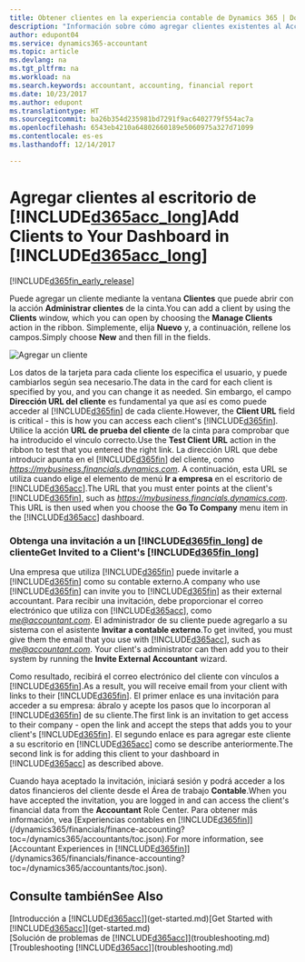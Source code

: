 ```yaml
---
title: Obtener clientes en la experiencia contable de Dynamics 365 | Documentos de Microsoft
description: "Información sobre cómo agregar clientes existentes al Accountant Hub de Dynamics 365."
author: edupont04
ms.service: dynamics365-accountant
ms.topic: article
ms.devlang: na
ms.tgt_pltfrm: na
ms.workload: na
ms.search.keywords: accountant, accounting, financial report
ms.date: 10/23/2017
ms.author: edupont
ms.translationtype: HT
ms.sourcegitcommit: ba26b354d235981bd7291f9ac6402779f554ac7a
ms.openlocfilehash: 6543eb4210a64802660189e5060975a327d71099
ms.contentlocale: es-es
ms.lasthandoff: 12/14/2017

---
```

# <a name="add-clients-to-your-dashboard-in-included365acclongincludesd365acclongmdmd"></a><span data-ttu-id="91bf1-103">Agregar clientes al escritorio de [!INCLUDE[d365acc_long](includes/d365acc_long_md.md)]</span><span class="sxs-lookup"><span data-stu-id="91bf1-103">Add Clients to Your Dashboard in [!INCLUDE[d365acc_long](includes/d365acc_long_md.md)]</span></span>
[!INCLUDE[d365fin_early_release](includes/d365fin_early_release.md.md)]

<span data-ttu-id="91bf1-104">Puede agregar un cliente mediante la ventana **Clientes** que puede abrir con la acción **Administrar clientes** de la cinta.</span><span class="sxs-lookup"><span data-stu-id="91bf1-104">You can add a client by using the **Clients** window, which you can open by choosing the **Manage Clients** action in the ribbon.</span></span> <span data-ttu-id="91bf1-105">Simplemente, elija **Nuevo** y, a continuación, rellene los campos.</span><span class="sxs-lookup"><span data-stu-id="91bf1-105">Simply choose **New** and then fill in the fields.</span></span>  

![Agregar un cliente](./media/accountant-add-client/manage-client.png)

<span data-ttu-id="91bf1-107">Los datos de la tarjeta para cada cliente los especifica el usuario, y puede cambiarlos según sea necesario.</span><span class="sxs-lookup"><span data-stu-id="91bf1-107">The data in the card for each client is specified by you, and you can change it as needed.</span></span> <span data-ttu-id="91bf1-108">Sin embargo, el campo **Dirección URL del cliente** es fundamental ya que así es como puede acceder al [!INCLUDE[d365fin](includes/d365fin_md.md)] de cada cliente.</span><span class="sxs-lookup"><span data-stu-id="91bf1-108">However, the **Client URL** field is critical - this is how you can access each client's [!INCLUDE[d365fin](includes/d365fin_md.md)].</span></span> <span data-ttu-id="91bf1-109">Utilice la acción **URL de prueba del cliente** de la cinta para comprobar que ha introducido el vínculo correcto.</span><span class="sxs-lookup"><span data-stu-id="91bf1-109">Use the **Test Client URL** action in the ribbon to test that you entered the right link.</span></span> <span data-ttu-id="91bf1-110">La dirección URL que debe introducir apunta en el [!INCLUDE[d365fin](includes/d365fin_md.md)] del cliente, como *https://mybusiness.financials.dynamics.com*. A continuación, esta URL se utiliza cuando elige el elemento de menú **Ir a empresa** en el escritorio de [!INCLUDE[d365acc](includes/d365acc_md.md)].</span><span class="sxs-lookup"><span data-stu-id="91bf1-110">The URL that you must enter points at the client's [!INCLUDE[d365fin](includes/d365fin_md.md)], such as *https://mybusiness.financials.dynamics.com*. This URL is then used when you choose the **Go To Company** menu item in the [!INCLUDE[d365acc](includes/d365acc_md.md)] dashboard.</span></span>  

### <a name="get-invited-to-a-clients-included365finlongincludesd365finlongmdmd"></a><span data-ttu-id="91bf1-111">Obtenga una invitación a un [!INCLUDE[d365fin_long](includes/d365fin_long_md.md)] de cliente</span><span class="sxs-lookup"><span data-stu-id="91bf1-111">Get Invited to a Client's [!INCLUDE[d365fin_long](includes/d365fin_long_md.md)]</span></span>
<span data-ttu-id="91bf1-112">Una empresa que utiliza [!INCLUDE[d365fin](includes/d365fin_md.md)] puede invitarle a [!INCLUDE[d365fin](includes/d365fin_md.md)] como su contable externo.</span><span class="sxs-lookup"><span data-stu-id="91bf1-112">A company who use [!INCLUDE[d365fin](includes/d365fin_md.md)] can invite you to [!INCLUDE[d365fin](includes/d365fin_md.md)] as their external accountant.</span></span> <span data-ttu-id="91bf1-113">Para recibir una invitación, debe proporcionar el correo electrónico que utiliza con [!INCLUDE[d365acc](includes/d365acc_md.md)], como *me@accountant.com*. El administrador de su cliente puede agregarlo a su sistema con el asistente **Invitar a contable externo**.</span><span class="sxs-lookup"><span data-stu-id="91bf1-113">To get invited, you must give them the email that you use with [!INCLUDE[d365acc](includes/d365acc_md.md)], such as *me@accountant.com*. Your client's administrator can then add you to their system by running the **Invite External Accountant** wizard.</span></span>  

<span data-ttu-id="91bf1-114">Como resultado, recibirá el correo electrónico del cliente con vínculos a [!INCLUDE[d365fin](includes/d365fin_md.md)].</span><span class="sxs-lookup"><span data-stu-id="91bf1-114">As a result, you will receive email from your client with links to their [!INCLUDE[d365fin](includes/d365fin_md.md)].</span></span> <span data-ttu-id="91bf1-115">El primer enlace es una invitación para acceder a su empresa: ábralo y acepte los pasos que lo incorporan al [!INCLUDE[d365fin](includes/d365fin_md.md)] de su cliente.</span><span class="sxs-lookup"><span data-stu-id="91bf1-115">The first link is an invitation to get access to their company - open the link and accept the steps that adds you to your client's [!INCLUDE[d365fin](includes/d365fin_md.md)].</span></span> <span data-ttu-id="91bf1-116">El segundo enlace es para agregar este cliente a su escritorio en [!INCLUDE[d365acc](includes/d365acc_md.md)] como se describe anteriormente.</span><span class="sxs-lookup"><span data-stu-id="91bf1-116">The second link is for adding this client to your dashboard in [!INCLUDE[d365acc](includes/d365acc_md.md)] as described above.</span></span>  

<span data-ttu-id="91bf1-117">Cuando haya aceptado la invitación, iniciará sesión y podrá acceder a los datos financieros del cliente desde el Área de trabajo **Contable**.</span><span class="sxs-lookup"><span data-stu-id="91bf1-117">When you have accepted the invitation, you are logged in and can access the client's financial data from the **Accountant** Role Center.</span></span> <span data-ttu-id="91bf1-118">Para obtener más información, vea [Experiencias contables en [!INCLUDE[d365fin](includes/d365fin_md.md)]](/dynamics365/financials/finance-accounting?toc=/dynamics365/accountants/toc.json).</span><span class="sxs-lookup"><span data-stu-id="91bf1-118">For more information, see [Accountant Experiences in [!INCLUDE[d365fin](includes/d365fin_md.md)]](/dynamics365/financials/finance-accounting?toc=/dynamics365/accountants/toc.json).</span></span>  

## <a name="see-also"></a><span data-ttu-id="91bf1-119">Consulte también</span><span class="sxs-lookup"><span data-stu-id="91bf1-119">See Also</span></span>
<span data-ttu-id="91bf1-120">[Introducción a [!INCLUDE[d365acc](includes/d365acc_md.md)]](get-started.md)</span><span class="sxs-lookup"><span data-stu-id="91bf1-120">[Get Started with [!INCLUDE[d365acc](includes/d365acc_md.md)]](get-started.md)</span></span>  
<span data-ttu-id="91bf1-121">[Solución de problemas de [!INCLUDE[d365acc](includes/d365acc_md.md)]](troubleshooting.md)</span><span class="sxs-lookup"><span data-stu-id="91bf1-121">[Troubleshooting [!INCLUDE[d365acc](includes/d365acc_md.md)]](troubleshooting.md)</span></span>  

